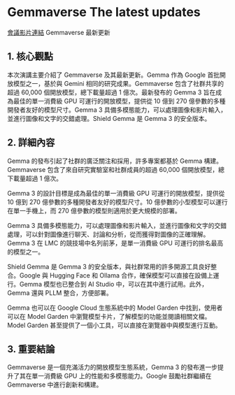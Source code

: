# Gemmaverse The latest updates
[會議影片連結](https://www.youtube.com/watch?v=cIFVKC2__50)
Gemmaverse 最新更新

## 1. 核心觀點

本次演講主要介紹了 Gemmaverse 及其最新更新。Gemma 作為 Google 首批開放模型之一，基於與 Gemini 相同的研究成果。Gemmaverse 包含了社群共享的超過 60,000 個開放模型，總下載量超過 1 億次。最新發布的 Gemma 3 旨在成為最佳的單一消費級 GPU 可運行的開放模型，提供從 10 億到 270 億參數的多種開發者友好的模型尺寸。Gemma 3 具備多模態能力，可以處理圖像和影片輸入，並進行圖像和文字的交錯處理。Shield Gemma 是 Gemma 3 的安全版本。

## 2. 詳細內容

Gemma 的發布引起了社群的廣泛關注和採用，許多專案都基於 Gemma 構建。Gemmaverse 包含了來自研究實驗室和社群成員的超過 60,000 個開放模型，總下載量超過 1 億次。

Gemma 3 的設計目標是成為最佳的單一消費級 GPU 可運行的開放模型，提供從 10 億到 270 億參數的多種開發者友好的模型尺寸。10 億參數的小型模型可以運行在單一手機上，而 270 億參數的模型則適用於更大規模的部署。

Gemma 3 具備多模態能力，可以處理圖像和影片輸入，並進行圖像和文字的交錯處理，可以針對圖像進行聊天、討論和分析，從而獲得對圖像的正確理解。Gemma 3 在 LMC 的競技場中名列前茅，是單一消費級 GPU 可運行的排名最高的模型之一。

Shield Gemma 是 Gemma 3 的安全版本，與社群常用的許多開源工具良好整合。Google 與 Hugging Face 和 Ollama 合作，確保模型可以直接在設備上運行。Gemma 模型也已整合到 AI Studio 中，可以在其中進行試用。此外，Gemma 還與 PLLM 整合，方便部署。

Gemma 也可以在 Google Cloud 生態系統中的 Model Garden 中找到，使用者可以在 Model Garden 中瀏覽模型卡片，了解模型的功能並閱讀相關文檔。Model Garden 甚至提供了一個小工具，可以直接在瀏覽器中與模型進行互動。

## 3. 重要結論

Gemmaverse 是一個充滿活力的開放模型生態系統，Gemma 3 的發布進一步提升了其在單一消費級 GPU 上的性能和多模態能力。Google 鼓勵社群繼續在 Gemmaverse 中進行創新和構建。
